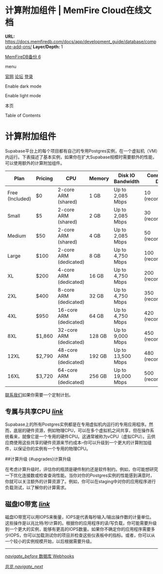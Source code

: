 # 计算附加组件 | MemFire Cloud在线文档

**URL:** https://docs.memfiredb.com/docs/app/development_guide/database/compute-add-ons/
**Layer/Depth:** 1

[MemFireDB备份 6](/)

menu

[官网](https://memfiredb.com/)
[论坛](https://community.memfiredb.com/)
[登录](https://cloud.memfiredb.com/auth/login)

Enable dark mode

Enable light mode

本页

Table of Contents

# 计算附加组件

Supabase平台上的每个项目都有自己的专用Postgres实例，在一个虚拟机（VM）内运行。下表描述了基本实例，如果你在扩大Supabase规模时需要额外的性能，可以使用额外的计算附加组件。

| Plan | Pricing | CPU | Memory | Disk IO Bandwidth | Connections: Direct | Connections: Pooler |
| --- | --- | --- | --- | --- | --- | --- |
| Free (Included) | $0 | 2-core ARM (shared) | 1 GB | Up to 2,085 Mbps | 10 (recommended) | 50 (recommended) |
| Small | $5 | 2-core ARM (shared) | 2 GB | Up to 2,085 Mbps | 30 (recommended) | 75 (recommended) |
| Medium | $50 | 2-core ARM (shared) | 4 GB | Up to 2,085 Mbps | 50 (recommended) | 150 (recommended) |
| Large | $100 | 2-core ARM (dedicated) | 8 GB | Up to 4,750 Mbps | 100 (recommended) | 300 (recommended) |
| XL | $200 | 4-core ARM (dedicated) | 16 GB | Up to 4,750 Mbps | 200 (recommended) | 600 (recommended) |
| 2XL | $400 | 8-core ARM (dedicated) | 32 GB | Up to 4,750 Mbps | 350 (recommended) | 1200 (recommended) |
| 4XL | $950 | 16-core ARM (dedicated) | 64 GB | Up to 4,750 Mbps | 420 (recommended) | 2800 (recommended) |
| 8XL | $1,860 | 32-core ARM (dedicated) | 128 GB | Up to 9,000 Mbps | 450 (recommended) | 5600 (recommended) |
| 12XL | $2,790 | 48-core ARM (dedicated) | 192 GB | Up to 13,500 Mbps | 480 (recommended) | 8600 (recommended) |
| 16XL | $3,720 | 64-core ARM (dedicated) | 256 GB | Up to 19,000 Mbps | 500 (recommended) | 11,600 (recommended) |

[联系我们](/docs/contactus/)如果你需要一个定制计划。

## 专属与共享CPU [*link*](#%e4%b8%93%e5%b1%9e%e4%b8%8e%e5%85%b1%e4%ba%abcpu)

Supabase上的所有Postgres实例都是在专用虚拟机内运行的专用应用程序。然而，底层的硬件资源，例如物理CPU，可以在多个虚拟机之间共享，但在操作系统看来，就像它是一个专用的硬件CPU。这通常被称为vCPU（虚拟CPU）。云供应商使用这些共享的硬件资源来节约成本–你可以升级到一个更大的计算附加组件，以保证你的实例有一个专用的物理CPU。

##计算升级 {#upgrades}计算升级

在考虑计算升级时，评估你的瓶颈是硬件制约还是软件制约。例如，你可能想研究一下优化连接数或检查查询性能。当你对你的Postgres实例的性能感到满意时，你就可以关注额外的计算资源了。例如，你可以在staging中对你的应用程序进行负载测试，以了解你的计算需求。

## 磁盘IO带宽 [*link*](#%e7%a3%81%e7%9b%98io%e5%b8%a6%e5%ae%bd)

磁盘IO带宽可以用IOPS来衡量，IOPS是代表每秒输入/输出操作数的计量单位。这些操作是以兆比特/秒计算的。根据你的应用程序的读/写负载，你可能需要升级到一个更大的实例，能够有更高的IOPS数量。如果你不确定你的应用程序需要多少IOPS，你可以加载测试你的项目并检查这些仪表板中的指标。或者，你可以从一个较小的实例规模开始，以后根据需要升级。

---

[*navigate\_before* 数据库 Webhooks](/docs/app/development_guide/database/webhooks/)

[总览 *navigate\_next*](/docs/app/development_guide/database/extensions/extensions/)